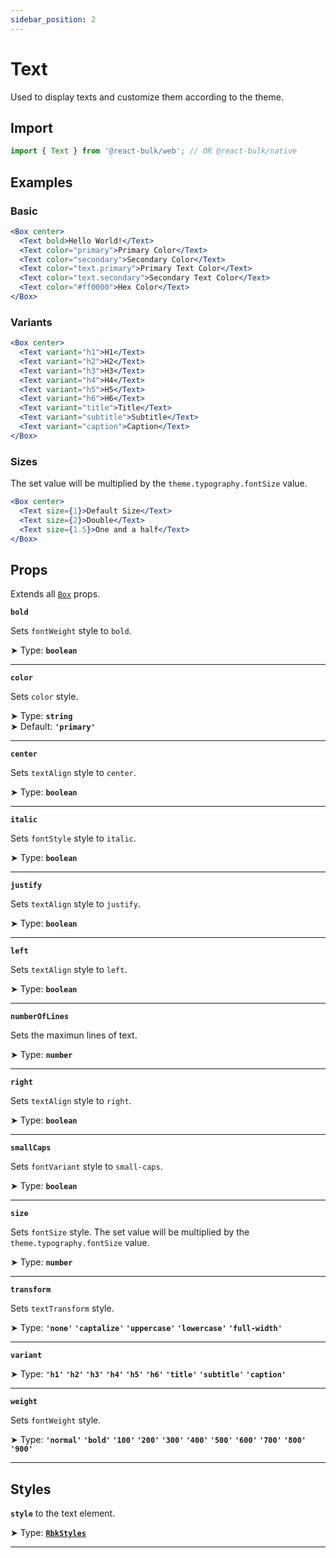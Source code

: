 ```yaml
---
sidebar_position: 2
---
```


# Text

Used to display texts and customize them according to the theme.

## Import

```jsx
import { Text } from '@react-bulk/web'; // OR @react-bulk/native
```

## Examples

### Basic

```jsx live
<Box center>
  <Text bold>Hello World!</Text>
  <Text color="primary">Primary Color</Text>
  <Text color="secondary">Secondary Color</Text>
  <Text color="text.primary">Primary Text Color</Text>
  <Text color="text.secondary">Secondary Text Color</Text>
  <Text color="#ff0000">Hex Color</Text>
</Box>
```

### Variants

```jsx live
<Box center>
  <Text variant="h1">H1</Text>
  <Text variant="h2">H2</Text>
  <Text variant="h3">H3</Text>
  <Text variant="h4">H4</Text>
  <Text variant="h5">H5</Text>
  <Text variant="h6">H6</Text>
  <Text variant="title">Title</Text>
  <Text variant="subtitle">Subtitle</Text>
  <Text variant="caption">Caption</Text>
</Box>
```

### Sizes

The set value will be multiplied by the `theme.typography.fontSize` value.

```jsx live
<Box center>
  <Text size={1}>Default Size</Text>
  <Text size={2}>Double</Text>
  <Text size={1.5}>One and a half</Text>
</Box>
```

## Props

Extends all [`Box`](/docs/components/core/box#props) props.

**`bold`**

Sets `fontWeight` style to `bold`.

➤ Type: **`boolean`** <br/>

---

**`color`**

Sets `color` style.

➤ Type: **`string`** <br/>
➤ Default: **`'primary'`** <br/>

---

**`center`**

Sets `textAlign` style to `center`.

➤ Type: **`boolean`** <br/>

---

**`italic`**

Sets `fontStyle` style to `italic`.

➤ Type: **`boolean`** <br/>

---

**`justify`**

Sets `textAlign` style to `justify`.

➤ Type: **`boolean`** <br/>

---

**`left`**

Sets `textAlign` style to `left`.

➤ Type: **`boolean`** <br/>

---

**`numberOfLines`**

Sets the maximun lines of text.

➤ Type: **`number`** <br/>

---

**`right`**

Sets `textAlign` style to `right`.

➤ Type: **`boolean`** <br/>

---

**`smallCaps`**

Sets `fontVariant` style to `small-caps`.

➤ Type: **`boolean`** <br/>

---

**`size`**

Sets `fontSize` style. The set value will be multiplied by the `theme.typography.fontSize` value.

➤ Type: **`number`** <br/>

---

**`transform`**

Sets `textTransform` style.

➤ Type: **`'none'` `'captalize'` `'uppercase'` `'lowercase'` `'full-width'`** <br/>

---

**`variant`**

➤ Type: **`'h1'` `'h2'` `'h3'` `'h4'` `'h5'` `'h6'` `'title'` `'subtitle'` `'caption'`** <br/>

---

**`weight`**

Sets `fontWeight` style.

➤ Type: **`'normal'` `'bold'` `'100'` `'200'` `'300'` `'400'` `'500'` `'600'` `'700'` `'800'` `'900'`** <br/>

---

## Styles

**`style`** to the text element.

➤ Type: **[`RbkStyles`](/docs/type-reference/rbk-styles)** <br/>

---
